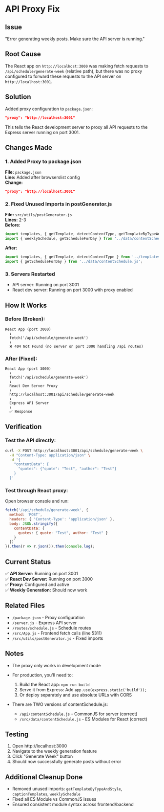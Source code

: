 # API Proxy Fix

## Issue
"Error generating weekly posts. Make sure the API server is running."

## Root Cause
The React app on `http://localhost:3000` was making fetch requests to `/api/schedule/generate-week` (relative path), but there was no proxy configured to forward these requests to the API server on `http://localhost:3001`.

## Solution
Added proxy configuration to `package.json`:

```json
"proxy": "http://localhost:3001"
```

This tells the React development server to proxy all API requests to the Express server running on port 3001.

## Changes Made

### 1. **Added Proxy to package.json**
**File:** `package.json`  
**Line:** Added after browserslist config  
**Change:**
```json
"proxy": "http://localhost:3001"
```

### 2. **Fixed Unused Imports in postGenerator.js**
**File:** `src/utils/postGenerator.js`  
**Lines:** 2-3  
**Before:**
```javascript
import templates, { getTemplate, detectContentType, getTemplateByTypeAndStyle, captionTemplates } from '../templates/index.js';
import { weeklySchedule, getScheduleForDay } from '../data/contentSchedule.js';
```

**After:**
```javascript
import templates, { getTemplate, detectContentType } from '../templates/index.js';
import { getScheduleForDay } from '../data/contentSchedule.js';
```

### 3. **Servers Restarted**
- API server: Running on port 3001
- React dev server: Running on port 3000 with proxy enabled

## How It Works

### Before (Broken):
```
React App (port 3000)
  ↓
  fetch('/api/schedule/generate-week')
  ↓
  ❌ 404 Not Found (no server on port 3000 handling /api routes)
```

### After (Fixed):
```
React App (port 3000)
  ↓
  fetch('/api/schedule/generate-week')
  ↓
  React Dev Server Proxy
  ↓
  http://localhost:3001/api/schedule/generate-week
  ↓
  Express API Server
  ↓
  ✅ Response
```

## Verification

### Test the API directly:
```bash
curl -X POST http://localhost:3001/api/schedule/generate-week \
  -H "Content-Type: application/json" \
  -d '{
    "contentData": {
      "quotes": {"quote": "Test", "author": "Test"}
    }
  }'
```

### Test through React proxy:
Open browser console and run:
```javascript
fetch('/api/schedule/generate-week', {
  method: 'POST',
  headers: { 'Content-Type': 'application/json' },
  body: JSON.stringify({
    contentData: {
      quotes: { quote: "Test", author: "Test" }
    }
  })
}).then(r => r.json()).then(console.log);
```

## Current Status

✅ **API Server:** Running on port 3001  
✅ **React Dev Server:** Running on port 3000  
✅ **Proxy:** Configured and active  
✅ **Weekly Generation:** Should now work  

## Related Files

- `/package.json` - Proxy configuration
- `/server.js` - Express API server
- `/routes/schedule.js` - Schedule routes
- `/src/App.js` - Frontend fetch calls (line 5311)
- `/src/utils/postGenerator.js` - Fixed imports

## Notes

- The proxy only works in development mode
- For production, you'll need to:
  1. Build the React app: `npm run build`
  2. Serve it from Express: Add `app.use(express.static('build'));`
  3. Or deploy separately and use absolute URLs with CORS

- There are TWO versions of contentSchedule.js:
  - `/api/contentSchedule.js` - CommonJS for server (correct)
  - `/src/data/contentSchedule.js` - ES Modules for React (correct)

## Testing

1. Open http://localhost:3000
2. Navigate to the weekly generation feature
3. Click "Generate Week" button
4. Should now successfully generate posts without error

## Additional Cleanup Done

- Removed unused imports: `getTemplateByTypeAndStyle`, `captionTemplates`, `weeklySchedule`
- Fixed all ES Module vs CommonJS issues
- Ensured consistent module syntax across frontend/backend

